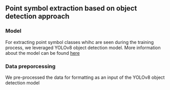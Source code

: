 ## Point symbol extraction based on object detection approach 

### Model 
For extracting point symbol classes whihc are seen during the training process, we leveraged YOLOv8 object detection model.
More information about the model can be found <a href='https://github.com/ultralytics/ultralytics'> here </a>

### Data preporcessing 
We pre-processed the data for formatting as an input of the YOLOv8 object detection model


